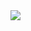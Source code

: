 <img src="https://capsule-render.vercel.app/api?type=Waving&color=auto&height=300&section=header&text=Welcome%20%github&animation=twinkling&fontSize=90" />
